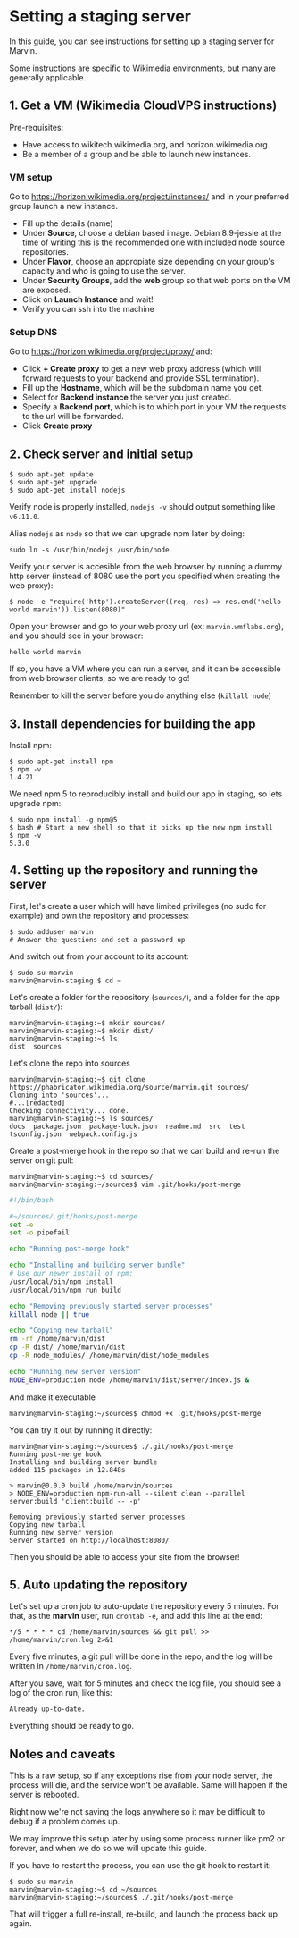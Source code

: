 # Setting a staging server

In this guide, you can see instructions for setting up a staging server for
Marvin.

Some instructions are specific to Wikimedia environments, but many are generally
applicable.

## 1. Get a VM (Wikimedia CloudVPS instructions)

Pre-requisites:

* Have access to wikitech.wikimedia.org, and horizon.wikimedia.org.
* Be a member of a group and be able to launch new instances.

### VM setup

Go to <https://horizon.wikimedia.org/project/instances/> and in your preferred
group launch a new instance.

* Fill up the details (name)
* Under **Source**, choose a debian based image. Debian 8.9-jessie at the time
  of writing this is the recommended one with included node source repositories.
* Under **Flavor**, choose an appropiate size depending on your group's capacity
  and who is going to use the server.
* Under **Security Groups**, add the **web** group so that web ports on the VM
  are exposed.
* Click on **Launch Instance** and wait!
* Verify you can ssh into the machine

### Setup DNS

Go to <https://horizon.wikimedia.org/project/proxy/> and:

* Click **+ Create proxy** to get a new web proxy address (which will forward
  requests to your backend and provide SSL termination).
* Fill up the **Hostname**, which will be the subdomain name you get.
* Select for **Backend instance** the server you just created.
* Specify a **Backend port**, which is to which port in your VM the requests to
  the url will be forwarded.
* Click **Create proxy**

## 2. Check server and initial setup

```
$ sudo apt-get update
$ sudo apt-get upgrade
$ sudo apt-get install nodejs
```

Verify node is properly installed, `nodejs -v` should output something like
`v6.11.0`.

Alias `nodejs` as `node` so that we can upgrade npm later by doing:

```
sudo ln -s /usr/bin/nodejs /usr/bin/node
```

Verify your server is accesible from the web browser by running a dummy http
server (instead of 8080 use the port you specified when creating the web proxy):

```
$ node -e "require('http').createServer((req, res) => res.end('hello world marvin')).listen(8080)"
```

Open your browser and go to your web proxy url (ex: `marvin.wmflabs.org`), and
you should see in your browser:

```
hello world marvin
```

If so, you have a VM where you can run a server, and it can be accessible from
web browser clients, so we are ready to go!

Remember to kill the server before you do anything else (`killall node`)

## 3. Install dependencies for building the app

Install npm:

```
$ sudo apt-get install npm
$ npm -v
1.4.21
```

We need npm 5 to reproducibly install and build our app in staging, so lets
upgrade npm:

```
$ sudo npm install -g npm@5
$ bash # Start a new shell so that it picks up the new npm install
$ npm -v
5.3.0
```

## 4. Setting up the repository and running the server

First, let's create a user which will have limited privileges (no sudo for
example) and own the repository and processes:

```
$ sudo adduser marvin
# Answer the questions and set a password up
```

And switch out from your account to its account:

```
$ sudo su marvin
marvin@marvin-staging $ cd ~
```

Let's create a folder for the repository (`sources/`), and a folder for the app
tarball (`dist/`):

```
marvin@marvin-staging:~$ mkdir sources/
marvin@marvin-staging:~$ mkdir dist/
marvin@marvin-staging:~$ ls
dist  sources
```

Let's clone the repo into sources

```
marvin@marvin-staging:~$ git clone https://phabricator.wikimedia.org/source/marvin.git sources/
Cloning into 'sources'...
#...[redacted]
Checking connectivity... done.
marvin@marvin-staging:~$ ls sources/
docs  package.json  package-lock.json  readme.md  src  test  tsconfig.json  webpack.config.js
```

Create a post-merge hook in the repo so that we can build and re-run the server
on git pull:

```
marvin@marvin-staging:~$ cd sources/
marvin@marvin-staging:~/sources$ vim .git/hooks/post-merge
```

```sh
#!/bin/bash

#~/sources/.git/hooks/post-merge
set -e
set -o pipefail

echo "Running post-merge hook"

echo "Installing and building server bundle"
# Use our newer install of npm:
/usr/local/bin/npm install
/usr/local/bin/npm run build

echo "Removing previously started server processes"
killall node || true

echo "Copying new tarball"
rm -rf /home/marvin/dist
cp -R dist/ /home/marvin/dist
cp -R node_modules/ /home/marvin/dist/node_modules

echo "Running new server version"
NODE_ENV=production node /home/marvin/dist/server/index.js &
```

And make it executable

```
marvin@marvin-staging:~/sources$ chmod +x .git/hooks/post-merge
```

You can try it out by running it directly:

```
marvin@marvin-staging:~/sources$ ./.git/hooks/post-merge
Running post-merge hook
Installing and building server bundle
added 115 packages in 12.848s

> marvin@0.0.0 build /home/marvin/sources
> NODE_ENV=production npm-run-all --silent clean --parallel server:build 'client:build -- -p'

Removing previously started server processes
Copying new tarball
Running new server version
Server started on http://localhost:8080/
```

Then you should be able to access your site from the browser!

## 5. Auto updating the repository

Let's set up a cron job to auto-update the repository every 5 minutes. For that,
as the **marvin** user, run `crontab -e`, and add this line at the end:

```
*/5 * * * * cd /home/marvin/sources && git pull >> /home/marvin/cron.log 2>&1
```

Every five minutes, a git pull will be done in the repo, and the log will be
written in `/home/marvin/cron.log`.

After you save, wait for 5 minutes and check the log file, you should see a log
of the cron run, like this:

```
Already up-to-date.
```

Everything should be ready to go.

## Notes and caveats

This is a raw setup, so if any exceptions rise from your node server, the
process will die, and the service won't be available. Same will happen if the
server is rebooted.

Right now we're not saving the logs anywhere so it may be difficult to debug if
a problem comes up.

We may improve this setup later by using some process runner like pm2 or
forever, and when we do so we will update this guide.

If you have to restart the process, you can use the git hook to restart it:

```
$ sudo su marvin
marvin@marvin-staging:~$ cd ~/sources
marvin@marvin-staging:~/sources$ ./.git/hooks/post-merge
```

That will trigger a full re-install, re-build, and launch the process back up
again.